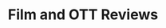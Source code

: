 ---
title: "Film and OTT Reviews"
description: "This is meta description."
draft: false


# custom style
custom_class: "" 
custom_attributes: "" 
custom_css: ""
---